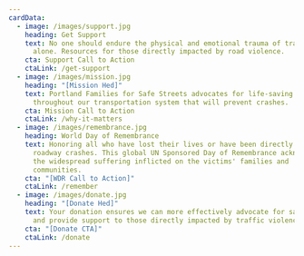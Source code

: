 ```yaml
---
cardData:
  - image: /images/support.jpg
    heading: Get Support
    text: No one should endure the physical and emotional trauma of traffic violence
      alone. Resources for those directly impacted by road violence.
    cta: Support Call to Action
    ctaLink: /get-support
  - image: /images/mission.jpg
    heading: "[Mission Hed]"
    text: Portland Families for Safe Streets advocates for life-saving changes
      throughout our transportation system that will prevent crashes.
    cta: Mission Call to Action
    ctaLink: /why-it-matters
  - image: /images/remembrance.jpg
    heading: World Day of Remembrance
    text: Honoring all who have lost their lives or have been directly impacted by
      roadway crashes. This global UN Sponsored Day of Remembrance acknowledges
      the widespread suffering inflicted on the victims' families and
      communities.
    cta: "[WDR Call to Action]"
    ctaLink: /remember
  - image: /images/donate.jpg
    heading: "[Donate Hed]"
    text: Your donation ensures we can more effectively advocate for safe streets
      and provide support to those directly impacted by traffic violence.
    cta: "[Donate CTA]"
    ctaLink: /donate
---
```

